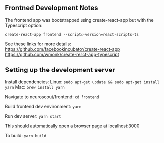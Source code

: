 ## Frontned Development Notes

The frontend app was bootstrapped using create-react-app but with the Typescript option:

`create-react-app frontend --scripts-version=react-scripts-ts`

See these links for more details:
https://github.com/facebookincubator/create-react-app
https://github.com/wmonk/create-react-app-typescript

## Setting up the development server

Install dependencies:
Linux: `sudo apt-get update && sudo apt-get install yarn`
Mac: `brew install yarn`

Navigate to neuroscout/frontend:
`cd frontend`

Build frontend dev environment:
`yarn`

Run dev server:
`yarn start`

This should automatically open a browser page at localhost:3000

To build:
`yarn build`
